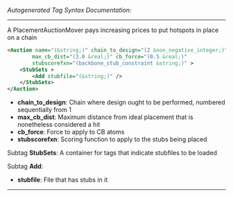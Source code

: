 _Autogenerated Tag Syntax Documentation:_

---
A PlacementAuctionMover pays increasing prices to put hotspots in place on a chain

```xml
<Auction name="(&string;)" chain_to_design="(2 &non_negative_integer;)"
        max_cb_dist="(3.0 &real;)" cb_force="(0.5 &real;)"
        stubscorefxn="(backbone_stub_constraint &string;)" >
    <StubSets >
        <Add stubfile="(&string;)" />
    </StubSets>
</Auction>
```

-   **chain_to_design**: Chain where design ought to be performed, numbered sequentially from 1
-   **max_cb_dist**: Maximum distance from ideal placement that is nonetheless considered a hit
-   **cb_force**: Force to apply to CB atoms
-   **stubscorefxn**: Scoring function to apply to the stubs being placed


Subtag **StubSets**:   A container for tags that indicate stubfiles to be loaded



Subtag **Add**:   

-   **stubfile**: File that has stubs in it

---

